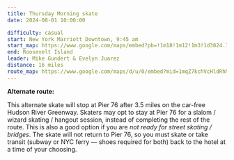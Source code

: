 ```yaml
---
title: Thursday Morning skate
date: 2024-08-01 10:00:00

difficulty: casual
start: New York Marriott Downtown, 9:45 am
start_map: https://www.google.com/maps/embed?pb=!1m18!1m12!1m3!1d3024.385716093497!2d-74.01706112379928!3d40.70952463776697!2m3!1f0!2f0!3f0!3m2!1i1024!2i768!4f13.1!3m3!1m2!1s0x89c25a1090488a95%3A0xb7522984917c278f!2sNew%20York%20Marriott%20Downtown!5e0!3m2!1sen!2sus!4v1715270006659!5m2!1sen!2sus
end: Roosevelt Island
leader: Mike Gundert & Evelyn Juarez
distance: 16 miles
route_map: https://www.google.com/maps/d/u/0/embed?mid=1mqZ7kchVcHldRhN4pcqghuREjtFLNm8&ehbc=2E312F&noprof=1
---
```


**Alternate route:**

This alternate skate will stop at Pier 76 after 3.5 miles on the car-free Hudson River Greenway. Skaters may opt to stay at Pier 76 for a slalom / wizard skating / hangout session, instead of completing the rest of the route. This is also a good option if you are _not ready for street skating / bridges_. The skate will not return to Pier 76, so you must skate or take transit (subway or NYC ferry — shoes required for both) back to the hotel at a time of your choosing.
